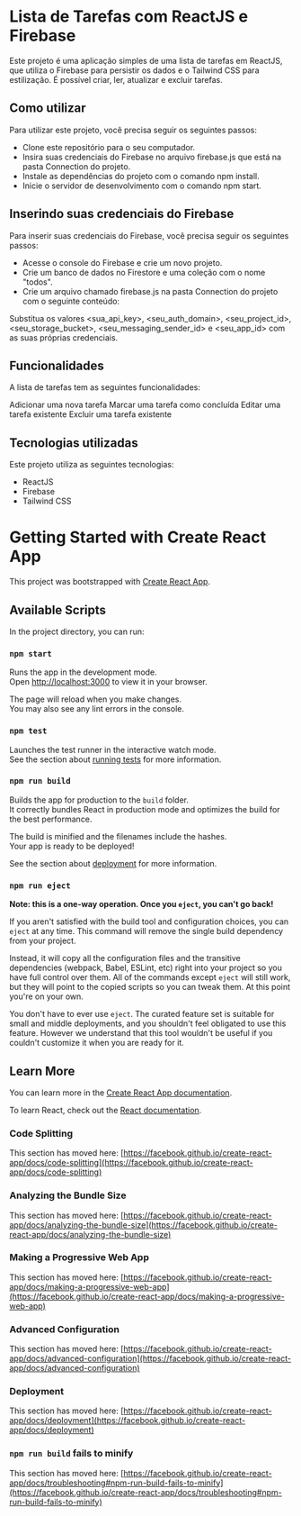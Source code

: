 # Lista de Tarefas com ReactJS e Firebase
Este projeto é uma aplicação simples de uma lista de tarefas em ReactJS, que utiliza o Firebase para persistir os dados e o Tailwind CSS para estilização. É possível criar, ler, atualizar e excluir tarefas.

## Como utilizar
Para utilizar este projeto, você precisa seguir os seguintes passos:

- Clone este repositório para o seu computador.
- Insira suas credenciais do Firebase no arquivo firebase.js que está na pasta Connection do projeto.
- Instale as dependências do projeto com o comando npm install.
- Inicie o servidor de desenvolvimento com o comando npm start.
## Inserindo suas credenciais do Firebase
Para inserir suas credenciais do Firebase, você precisa seguir os seguintes passos:

- Acesse o console do Firebase e crie um novo projeto.
- Crie um banco de dados no Firestore e uma coleção com o nome "todos".
- Crie um arquivo chamado firebase.js na pasta Connection do projeto com o seguinte conteúdo:

Substitua os valores <sua_api_key>, <seu_auth_domain>, <seu_project_id>, <seu_storage_bucket>, <seu_messaging_sender_id> e <seu_app_id> com as suas próprias credenciais.

## Funcionalidades
A lista de tarefas tem as seguintes funcionalidades:

Adicionar uma nova tarefa
Marcar uma tarefa como concluída
Editar uma tarefa existente
Excluir uma tarefa existente

## Tecnologias utilizadas
Este projeto utiliza as seguintes tecnologias:

- ReactJS
- Firebase
- Tailwind CSS




# Getting Started with Create React App

This project was bootstrapped with [Create React App](https://github.com/facebook/create-react-app).

## Available Scripts

In the project directory, you can run:

### `npm start`

Runs the app in the development mode.\
Open [http://localhost:3000](http://localhost:3000) to view it in your browser.

The page will reload when you make changes.\
You may also see any lint errors in the console.

### `npm test`

Launches the test runner in the interactive watch mode.\
See the section about [running tests](https://facebook.github.io/create-react-app/docs/running-tests) for more information.

### `npm run build`

Builds the app for production to the `build` folder.\
It correctly bundles React in production mode and optimizes the build for the best performance.

The build is minified and the filenames include the hashes.\
Your app is ready to be deployed!

See the section about [deployment](https://facebook.github.io/create-react-app/docs/deployment) for more information.

### `npm run eject`

**Note: this is a one-way operation. Once you `eject`, you can't go back!**

If you aren't satisfied with the build tool and configuration choices, you can `eject` at any time. This command will remove the single build dependency from your project.

Instead, it will copy all the configuration files and the transitive dependencies (webpack, Babel, ESLint, etc) right into your project so you have full control over them. All of the commands except `eject` will still work, but they will point to the copied scripts so you can tweak them. At this point you're on your own.

You don't have to ever use `eject`. The curated feature set is suitable for small and middle deployments, and you shouldn't feel obligated to use this feature. However we understand that this tool wouldn't be useful if you couldn't customize it when you are ready for it.

## Learn More

You can learn more in the [Create React App documentation](https://facebook.github.io/create-react-app/docs/getting-started).

To learn React, check out the [React documentation](https://reactjs.org/).

### Code Splitting

This section has moved here: [https://facebook.github.io/create-react-app/docs/code-splitting](https://facebook.github.io/create-react-app/docs/code-splitting)

### Analyzing the Bundle Size

This section has moved here: [https://facebook.github.io/create-react-app/docs/analyzing-the-bundle-size](https://facebook.github.io/create-react-app/docs/analyzing-the-bundle-size)

### Making a Progressive Web App

This section has moved here: [https://facebook.github.io/create-react-app/docs/making-a-progressive-web-app](https://facebook.github.io/create-react-app/docs/making-a-progressive-web-app)

### Advanced Configuration

This section has moved here: [https://facebook.github.io/create-react-app/docs/advanced-configuration](https://facebook.github.io/create-react-app/docs/advanced-configuration)

### Deployment

This section has moved here: [https://facebook.github.io/create-react-app/docs/deployment](https://facebook.github.io/create-react-app/docs/deployment)

### `npm run build` fails to minify

This section has moved here: [https://facebook.github.io/create-react-app/docs/troubleshooting#npm-run-build-fails-to-minify](https://facebook.github.io/create-react-app/docs/troubleshooting#npm-run-build-fails-to-minify)

